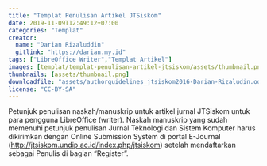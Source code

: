 ```yaml
---
title: "Templat Penulisan Artikel JTSiskom"
date: 2019-11-09T12:49:12+07:00
categories: "Templat"
creator: 
  name: "Darian Rizaluddin"
  gitlink: "https://darian.my.id"
tags: ["LibreOffice Writer","Templat Artikel"]
images: [templat/templat-penulisan-artikel-jtsiskom/assets/thumbnail.png]
thumbnails: [assets/thumbnail.png]
downloadfile: "assets/authorguidelines_jtsiskom2016-Darian-Rizaludin.odt"
license: "CC-BY-SA"
---
```

Petunjuk penulisan naskah/manuskrip untuk artikel jurnal JTSiskom untuk para pengguna LibreOffice (writer). <!--more-->Naskah manuskrip yang sudah memenuhi petunjuk penulisan Jurnal Teknologi dan Sistem Komputer harus dikirimkan dengan Online Submission System di portal E-Journal (http://jtsiskom.undip.ac.id/index.php/jtsiskom) setelah mendaftarkan sebagai Penulis di bagian “Register”.
<!--silakan edit bagian nama, gitlink, thumbnail, link dowload, lisensi jika diperlukan, serta deskripsi-->
